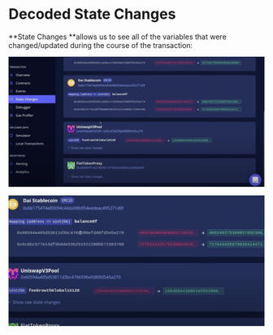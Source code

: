 # Decoded State Changes

**State Changes **allows us to see all of the variables that were changed/updated during the course of the transaction:

![](<../../.gitbook/assets/Screenshot 2021-10-14 at 14.21.17.png>)

![](<../../.gitbook/assets/Screenshot 2021-10-14 at 14.22.19.png>)
